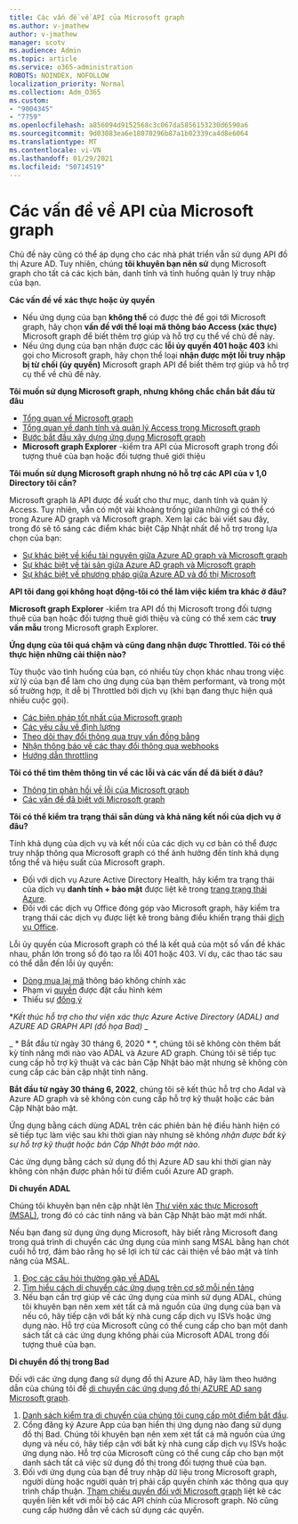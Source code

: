 ```yaml
---
title: Các vấn đề về API của Microsoft graph
ms.author: v-jmathew
author: v-jmathew
manager: scotv
ms.audience: Admin
ms.topic: article
ms.service: o365-administration
ROBOTS: NOINDEX, NOFOLLOW
localization_priority: Normal
ms.collection: Adm_O365
ms.custom:
- "9004345"
- "7759"
ms.openlocfilehash: a856094d9152568c3c067da5856153230d6590a6
ms.sourcegitcommit: 9d03083ea6e18070296b87a1b02339ca4d8e6064
ms.translationtype: MT
ms.contentlocale: vi-VN
ms.lasthandoff: 01/29/2021
ms.locfileid: "50714519"
---
```

# <a name="microsoft-graph-api-issues"></a>Các vấn đề về API của Microsoft graph

Chủ đề này cũng có thể áp dụng cho các nhà phát triển vẫn sử dụng API đồ thị Azure AD. Tuy nhiên, chúng **tôi khuyên bạn nên sử** dụng Microsoft graph cho tất cả các kịch bản, danh tính và tình huống quản lý truy nhập của bạn.

**Các vấn đề về xác thực hoặc ủy quyền**

- Nếu ứng dụng của bạn **không thể** có được thẻ để gọi tới Microsoft graph, hãy chọn **vấn đề với thể loại mã thông báo Access (xác thực)** Microsoft graph để biết thêm trợ giúp và hỗ trợ cụ thể về chủ đề này.
- Nếu ứng dụng của bạn nhận được các **lỗi ủy quyền 401 hoặc 403** khi gọi cho Microsoft graph, hãy chọn thể loại **nhận được một lỗi truy nhập bị từ chối (ủy quyền)** Microsoft graph API để biết thêm trợ giúp và hỗ trợ cụ thể về chủ đề này.

**Tôi muốn sử dụng Microsoft graph, nhưng không chắc chắn bắt đầu từ đâu**

- [Tổng quan về Microsoft graph](https://docs.microsoft.com/graph/overview)
- [Tổng quan về danh tính và quản lý Access trong Microsoft graph](https://docs.microsoft.com/graph/azuread-identity-access-management-concept-overview)
- [Bước bắt đầu xây dựng ứng dụng Microsoft graph](https://docs.microsoft.com/graph/)
- **Microsoft graph Explorer** -kiểm tra API của Microsoft graph trong đối tượng thuê của bạn hoặc đối tượng thuê giới thiệu

**Tôi muốn sử dụng Microsoft graph nhưng nó hỗ trợ các API của v 1,0 Directory tôi cần?**

Microsoft graph là API được đề xuất cho thư mục, danh tính và quản lý Access. Tuy nhiên, vẫn có một vài khoảng trống giữa những gì có thể có trong Azure AD graph và Microsoft graph. Xem lại các bài viết sau đây, trong đó sẽ tô sáng các điểm khác biệt Cập Nhật nhất để hỗ trợ trong lựa chọn của bạn:

- [Sự khác biệt về kiểu tài nguyên giữa Azure AD graph và Microsoft graph](https://docs.microsoft.com/graph/migrate-azure-ad-graph-resource-differences)
- [Sự khác biệt về tài sản giữa Azure AD graph và Microsoft graph](https://docs.microsoft.com/graph/migrate-azure-ad-graph-property-differences)
- [Sự khác biệt về phương pháp giữa Azure AD và đồ thị Microsoft](https://docs.microsoft.com/graph/migrate-azure-ad-graph-method-differences)

**API tôi đang gọi không hoạt động-tôi có thể làm việc kiểm tra khác ở đâu?**

**Microsoft graph Explorer** -kiểm tra API đồ thị Microsoft trong đối tượng thuê của bạn hoặc đối tượng thuê giới thiệu và cũng có thể xem các **truy vấn mẫu** trong Microsoft graph Explorer.

**Ứng dụng của tôi quá chậm và cũng đang nhận được Throttled. Tôi có thể thực hiện những cải thiện nào?**

Tùy thuộc vào tình huống của bạn, có nhiều tùy chọn khác nhau trong việc xử lý của bạn để làm cho ứng dụng của bạn thêm performant, và trong một số trường hợp, ít dễ bị Throttled bởi dịch vụ (khi bạn đang thực hiện quá nhiều cuộc gọi).

- [Các biện pháp tốt nhất của Microsoft graph](https://docs.microsoft.com/graph/best-practices-concept)
- [Các yêu cầu về định lượng](https://docs.microsoft.com/graph/json-batching)
- [Theo dõi thay đổi thông qua truy vấn đồng bằng](https://docs.microsoft.com/graph/delta-query-overview)
- [Nhận thông báo về các thay đổi thông qua webhooks](https://docs.microsoft.com/graph/webhooks)
- [Hướng dẫn throttling](https://docs.microsoft.com/graph/throttling)

**Tôi có thể tìm thêm thông tin về các lỗi và các vấn đề đã biết ở đâu?**

- [Thông tin phản hồi về lỗi của Microsoft graph](https://docs.microsoft.com/graph/errors)
- [Các vấn đề đã biết với Microsoft graph](https://docs.microsoft.com/graph/known-issues)

**Tôi có thể kiểm tra trạng thái sẵn dùng và khả năng kết nối của dịch vụ ở đâu?**

Tính khả dụng của dịch vụ và kết nối của các dịch vụ cơ bản có thể được truy nhập thông qua Microsoft graph có thể ảnh hưởng đến tính khả dụng tổng thể và hiệu suất của Microsoft graph.

- Đối với dịch vụ Azure Active Directory Health, hãy kiểm tra trạng thái của dịch vụ **danh tính + bảo mật** được liệt kê trong [trang trạng thái Azure](https://azure.microsoft.com/status/).
- Đối với các dịch vụ Office đóng góp vào Microsoft graph, hãy kiểm tra trạng thái các dịch vụ được liệt kê trong bảng điều khiển trạng thái [dịch vụ Office](https://portal.office.com/adminportal/home#/servicehealth).

Lỗi ủy quyền của Microsoft graph có thể là kết quả của một số vấn đề khác nhau, phần lớn trong số đó tạo ra lỗi 401 hoặc 403. Ví dụ, các thao tác sau có thể dẫn đến lỗi ủy quyền:

- [Dòng mua lại mã](https://docs.microsoft.com/azure/active-directory/develop/active-directory-authentication-scenarios) thông báo không chính xác
- Phạm vi [quyền](https://docs.microsoft.com/azure/active-directory/develop/active-directory-v2-scopes) được đặt cấu hình kém
- Thiếu sự [đồng ý](https://docs.microsoft.com/azure/active-directory/develop/active-directory-devhowto-multi-tenant-overview#understanding-user-and-admin-consent)

**_Kết thúc hỗ trợ cho thư viện xác thực Azure Active Directory (ADAL) and AZURE AD GRAPH API (đồ họa Bad)_* _

_ * Bắt đầu từ ngày 30 tháng 6, 2020 * *, chúng tôi sẽ không còn thêm bất kỳ tính năng mới nào vào ADAL và Azure AD graph. Chúng tôi sẽ tiếp tục cung cấp hỗ trợ kỹ thuật và các bản Cập Nhật bảo mật nhưng sẽ không còn cung cấp các bản cập nhật tính năng.

**Bắt đầu từ ngày 30 tháng 6, 2022**, chúng tôi sẽ kết thúc hỗ trợ cho Adal và Azure AD graph và sẽ không còn cung cấp hỗ trợ kỹ thuật hoặc các bản Cập Nhật bảo mật.

Ứng dụng bằng cách dùng ADAL trên các phiên bản hệ điều hành hiện có sẽ tiếp tục làm việc sau khi thời gian này nhưng sẽ không *nhận được bất kỳ sự hỗ trợ kỹ thuật hoặc bản Cập Nhật bảo mật nào*.

Các ứng dụng bằng cách sử dụng đồ thị Azure AD sau khi thời gian này không còn nhận được phản hồi từ điểm cuối Azure AD graph.

**Di chuyển ADAL**

Chúng tôi khuyên bạn nên cập nhật lên [Thư viện xác thực Microsoft (MSAL)](https://docs.microsoft.com/azure/active-directory/develop/v2-overview), trong đó có các tính năng và bản Cập Nhật bảo mật mới nhất.

Nếu bạn đang sử dụng ứng dụng Microsoft, hãy biết rằng Microsoft đang trong quá trình di chuyển các ứng dụng của mình sang MSAL bằng hạn chót cuối hỗ trợ, đảm bảo rằng họ sẽ lợi ích từ các cải thiện về bảo mật và tính năng của MSAL.

1. [Đọc các câu hỏi thường gặp về ADAL](https://docs.microsoft.com/azure/active-directory/develop/msal-migration#frequently-asked-questions-faq)
2. [Tìm hiểu cách di chuyển các ứng dụng trên cơ sở mỗi nền tảng](https://docs.microsoft.com/azure/active-directory/develop/msal-migration#frequently-asked-questions-faq)
3. Nếu bạn cần trợ giúp về các ứng dụng của mình sử dụng ADAL, chúng tôi khuyên bạn nên xem xét tất cả mã nguồn của ứng dụng của bạn và nếu có, hãy tiếp cận với bất kỳ nhà cung cấp dịch vụ ISVs hoặc ứng dụng nào. Hỗ trợ của Microsoft cũng có thể cung cấp cho bạn một danh sách tất cả các ứng dụng không phải của Microsoft ADAL trong đối tượng thuê của bạn.

**Di chuyển đồ thị trong Bad**

Đối với các ứng dụng đang sử dụng đồ thị Azure AD, hãy làm theo hướng dẫn của chúng tôi để [di chuyển các ứng dụng đồ thị AZURE AD sang Microsoft graph](https://docs.microsoft.com/graph/migrate-azure-ad-graph-overview).

1. [Danh sách kiểm tra di chuyển của chúng tôi cung cấp một điểm bắt đầu](https://docs.microsoft.com/graph/migrate-azure-ad-graph-planning-checklist).
2. Cổng đăng ký Azure App của bạn hiển thị ứng dụng nào đang sử dụng đồ thị Bad. Chúng tôi khuyên bạn nên xem xét tất cả mã nguồn của ứng dụng và nếu có, hãy tiếp cận với bất kỳ nhà cung cấp dịch vụ ISVs hoặc ứng dụng nào. Hỗ trợ của Microsoft cũng có thể cung cấp cho bạn một danh sách tất cả việc sử dụng đồ thị trong đối tượng thuê của bạn.
3. Đối với ứng dụng của bạn để truy nhập dữ liệu trong Microsoft graph, người dùng hoặc người quản trị phải cấp quyền chính xác thông qua quy trình chấp thuận. [Tham chiếu quyền đối với Microsoft graph](https://docs.microsoft.com/graph/permissions-reference) liệt kê các quyền liên kết với mỗi bộ các API chính của Microsoft graph. Nó cũng cung cấp hướng dẫn về cách sử dụng các quyền.
